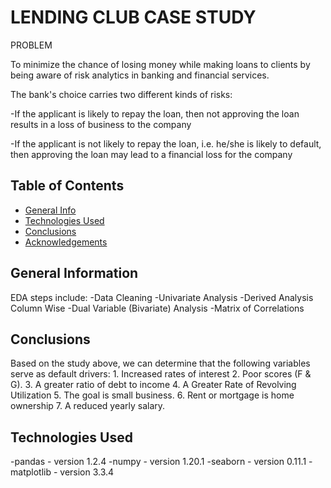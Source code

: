 # LENDING CLUB CASE STUDY

PROBLEM

To minimize the chance of losing money while making loans to clients by being aware of risk analytics in banking and financial services.

The bank's choice carries two different kinds of risks:

-If the applicant is likely to repay the loan, then not approving the loan results in a loss of business to the company

-If the applicant is not likely to repay the loan, i.e. he/she is likely to default, then approving the loan may lead to a financial loss for the company

## Table of Contents
* [General Info](#general-information)
* [Technologies Used](#technologies-used)
* [Conclusions](#conclusions)
* [Acknowledgements](#acknowledgements)

<!-- You can include any other section that is pertinent to your problem -->

## General Information
 EDA steps include:
-Data Cleaning
-Univariate Analysis
-Derived Analysis Column Wise
-Dual Variable (Bivariate) Analysis
-Matrix of Correlations

<!-- You don't have to answer all the questions - just the ones relevant to your project. -->

## Conclusions
Based on the study above, we can determine that the following variables serve as default drivers:
    1. Increased rates of interest
    2. Poor scores (F & G).
    3. A greater ratio of debt to income
    4. A Greater Rate of Revolving Utilization 
    5. The goal is small business.
    6. Rent or mortgage is home ownership
    7. A reduced yearly salary. 

<!-- You don't have to answer all the questions - just the ones relevant to your project. -->


## Technologies Used
-pandas - version 1.2.4
-numpy - version 1.20.1
-seaborn - version 0.11.1
-matplotlib - version 3.3.4

<!-- As the libraries versions keep on changing, it is recommended to mention the version of library used in this project -->





<!-- Optional -->
<!-- ## License -->
<!-- This project is open source and available under the [... License](). -->

<!-- You don't have to include all sections - just the one's relevant to your project -->
